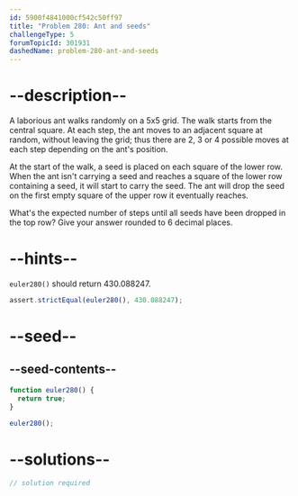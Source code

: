 ```yaml
---
id: 5900f4841000cf542c50ff97
title: "Problem 280: Ant and seeds"
challengeType: 5
forumTopicId: 301931
dashedName: problem-280-ant-and-seeds
---
```


# --description--

A laborious ant walks randomly on a 5x5 grid. The walk starts from the central square. At each step, the ant moves to an adjacent square at random, without leaving the grid; thus there are 2, 3 or 4 possible moves at each step depending on the ant's position.

At the start of the walk, a seed is placed on each square of the lower row. When the ant isn't carrying a seed and reaches a square of the lower row containing a seed, it will start to carry the seed. The ant will drop the seed on the first empty square of the upper row it eventually reaches.

What's the expected number of steps until all seeds have been dropped in the top row? Give your answer rounded to 6 decimal places.

# --hints--

`euler280()` should return 430.088247.

```js
assert.strictEqual(euler280(), 430.088247);
```

# --seed--

## --seed-contents--

```js
function euler280() {
  return true;
}

euler280();
```

# --solutions--

```js
// solution required
```
